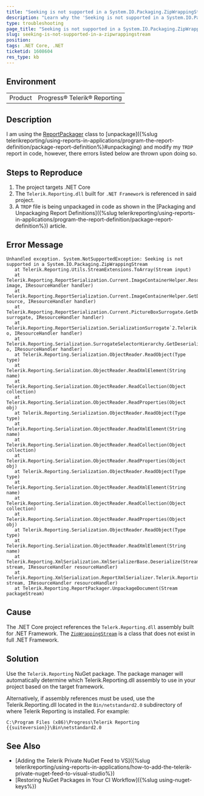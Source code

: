 ```yaml
---
title: "Seeking is not supported in a System.IO.Packaging.ZipWrappingStream" Error
description: "Learn why the 'Seeking is not supported in a System.IO.Packaging.ZipWrappingStream' error occurs and how to resolve it in Telerik Reporting."
type: troubleshooting
page_title: "Seeking is not supported in a System.IO.Packaging.ZipWrappingStream" error thrown when unpackaging report 
slug: seeking-is-not-supported-in-a-zipwrappingstream
position: 
tags: .NET Core, .NET
ticketid: 1608604
res_type: kb
---
```


## Environment
<table>
    <tbody>
        <tr>
            <td>Product</td>
            <td>Progress® Telerik® Reporting</td>
        </tr>
    </tbody>
</table>


## Description

I am using the [ReportPackager](/api/telerik.reporting.reportpackager) class to [unpackage]({%slug telerikreporting/using-reports-in-applications/program-the-report-definition/package-report-definition%}#unpackaging) and modify my `TRDP` report in code, however, there errors listed below are thrown upon doing so.

## Steps to Reproduce

1.	The project targets .NET Core
1.	The `Telerik.Reporting.dll` built for `.NET Framework` is referenced in said project.
1.	A `TRDP` file is being unpackaged in code as shown in the [Packaging and Unpackaging Report Definitions]({%slug telerikreporting/using-reports-in-applications/program-the-report-definition/package-report-definition%}) article.

## Error Message

```
Unhandled exception. System.NotSupportedException: Seeking is not supported in a System.IO.Packaging.ZipWrappingStream
   at Telerik.Reporting.Utils.StreamExtensions.ToArray(Stream input)
   at Telerik.Reporting.ReportSerialization.Current.ImageContainerHelper.ResolveValue(String image, IResourceHandler handler)
   at Telerik.Reporting.ReportSerialization.Current.ImageContainerHelper.GetDeserializedValue(IImageContainerSerializable source, IResourceHandler handler)
   at Telerik.Reporting.ReportSerialization.Current.PictureBoxSurrogate.GetDeserializedObject(PictureBoxSerializable surrogate, IResourceHandler handler)
   at Telerik.Reporting.ReportSerialization.SerializationSurrogate`2.Telerik.Reporting.Serialization.ISerializationSurrogate.GetDeserializedObject(Object o, IResourceHandler handler)
   at Telerik.Reporting.Serialization.SurrogateSelectorHierarchy.GetDeserializedObject(Object o, IResourceHandler handler)
   at Telerik.Reporting.Serialization.ObjectReader.ReadObject(Type type)
   at Telerik.Reporting.Serialization.ObjectReader.ReadXmlElement(String name)
   at Telerik.Reporting.Serialization.ObjectReader.ReadCollection(Object collection)
   at Telerik.Reporting.Serialization.ObjectReader.ReadProperties(Object obj)
   at Telerik.Reporting.Serialization.ObjectReader.ReadObject(Type type)
   at Telerik.Reporting.Serialization.ObjectReader.ReadXmlElement(String name)
   at Telerik.Reporting.Serialization.ObjectReader.ReadCollection(Object collection)
   at Telerik.Reporting.Serialization.ObjectReader.ReadProperties(Object obj)
   at Telerik.Reporting.Serialization.ObjectReader.ReadObject(Type type)
   at Telerik.Reporting.Serialization.ObjectReader.ReadXmlElement(String name)
   at Telerik.Reporting.Serialization.ObjectReader.ReadCollection(Object collection)
   at Telerik.Reporting.Serialization.ObjectReader.ReadProperties(Object obj)
   at Telerik.Reporting.Serialization.ObjectReader.ReadObject(Type type)
   at Telerik.Reporting.Serialization.ObjectReader.ReadXmlElement(String name)
   at Telerik.Reporting.XmlSerialization.XmlSerializerBase.Deserialize(Stream stream, IResourceHandler resourceHandler)
   at Telerik.Reporting.XmlSerialization.ReportXmlSerializer.Telerik.Reporting.ReportSerialization.IXmlSerializer.Deserialize(Stream stream, IResourceHandler resourceHandler)
   at Telerik.Reporting.ReportPackager.UnpackageDocument(Stream packageStream)
```

## Cause

The .NET Core project references the `Telerk.Reporting.dll` assembly built for .NET Framework. The [`ZipWrappingStream`](https://github.com/dotnet/corefx/blob/master/src/System.IO.Packaging/src/System/IO/Packaging/ZipWrappingStream.cs) is a class that does not exist in full .NET Framework.

## Solution

Use the `Telerik.Reporting` NuGet package. The package manager will automatically determine which Telerik.Reporting.dll assembly to use in your project based on the target framework.

Alternatively, if assembly references must be used, use the Telerik.Reporting.dll located in the `Bin/netstandard2.0` subdirectory of where Telerik Reporting is installed. For example:

```
C:\Program Files (x86)\Progress\Telerik Reporting {{suiteversion}}\Bin\netstandard2.0
``` 

## See Also

* [Adding the Telerik Private NuGet Feed to VS]({%slug telerikreporting/using-reports-in-applications/how-to-add-the-telerik-private-nuget-feed-to-visual-studio%})
* [Restoring NuGet Packages in Your CI Workflow]({%slug using-nuget-keys%})
